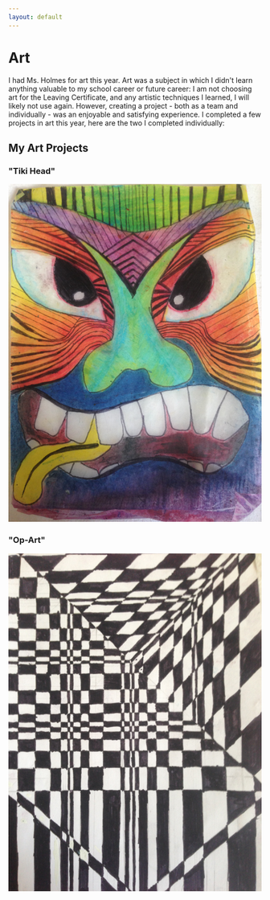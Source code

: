 ```yaml
---
layout: default
---
```

<html>
<body>
  <h1>Art</h1>
  <p>I had Ms. Holmes for art this year. Art was a subject in which I didn't learn anything valuable to my school career or future career: I am not choosing art for the Leaving Certificate, and any artistic techniques I learned, I will likely not use again. However, creating a project - both as a team and individually - was an enjoyable and satisfying experience. I completed a few projects in art this year, here are the two I completed individually:
  </p>
  <h2>My Art Projects</h2>

  <h3>"Tiki Head"</h3><img src = "/pictures/IMG_0267.JPG">
  <h3>"Op-Art"</h3><img src = "/pictures/IMG_0268.JPG">
 
      
  
